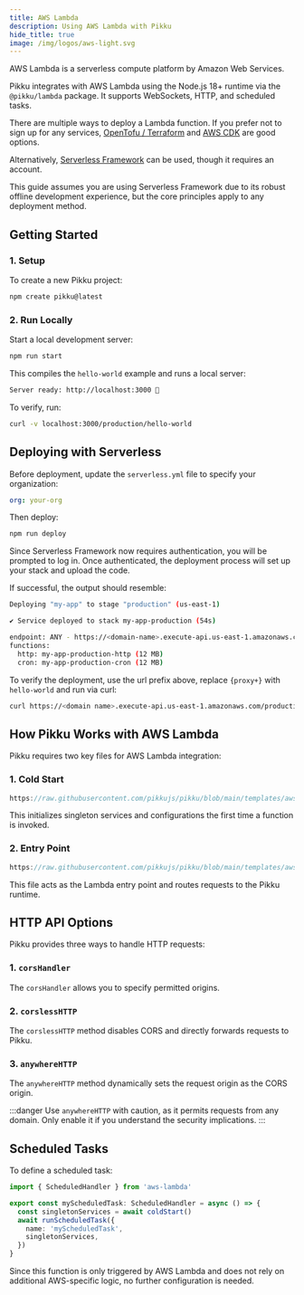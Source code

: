 ```yaml
---
title: AWS Lambda
description: Using AWS Lambda with Pikku
hide_title: true
image: /img/logos/aws-light.svg
---
```


<DocHeaderHero title={frontMatter.title} image={frontMatter.image} />

AWS Lambda is a serverless compute platform by Amazon Web Services.

Pikku integrates with AWS Lambda using the Node.js 18+ runtime via the `@pikku/lambda` package. It supports WebSockets, HTTP, and scheduled tasks.

There are multiple ways to deploy a Lambda function. If you prefer not to sign up for any services, [OpenTofu / Terraform](https://opentofu.org/) and [AWS CDK](https://docs.aws.amazon.com/serverless-application-model/latest/developerguide/serverless-cdk.html) are good options.

Alternatively, [Serverless Framework](https://www.serverless.com/) can be used, though it requires an account.

This guide assumes you are using Serverless Framework due to its robust offline development experience, but the core principles apply to any deployment method.

## Getting Started

### 1. Setup

To create a new Pikku project:

```bash npm2yarn
npm create pikku@latest
```

### 2. Run Locally

Start a local development server:

```bash npm2yarn
npm run start
```

This compiles the `hello-world` example and runs a local server:

```bash
Server ready: http://localhost:3000 🚀
```

To verify, run:

```bash
curl -v localhost:3000/production/hello-world
```

## Deploying with Serverless

Before deployment, update the `serverless.yml` file to specify your organization:

```yaml
org: your-org
```

Then deploy:

```bash npm2yarn
npm run deploy
```

Since Serverless Framework now requires authentication, you will be prompted to log in. Once authenticated, the deployment process will set up your stack and upload the code.

If successful, the output should resemble:

```bash
Deploying "my-app" to stage "production" (us-east-1)

✔ Service deployed to stack my-app-production (54s)

endpoint: ANY - https://<domain-name>.execute-api.us-east-1.amazonaws.com/production/{proxy+}
functions:
  http: my-app-production-http (12 MB)
  cron: my-app-production-cron (12 MB)
```

To verify the deployment, use the url prefix above, replace `{proxy+}` with `hello-world` and run via curl:

```bash
curl https://<domain name>.execute-api.us-east-1.amazonaws.com/production/hello-world
```

## How Pikku Works with AWS Lambda

Pikku requires two key files for AWS Lambda integration:

### 1. Cold Start

```typescript reference title="cold-start.ts"
https://raw.githubusercontent.com/pikkujs/pikku/blob/main/templates/aws-lambda/src/cold-start.ts
```

This initializes singleton services and configurations the first time a function is invoked.

### 2. Entry Point

```typescript reference title="main.ts"
https://raw.githubusercontent.com/pikkujs/pikku/blob/main/templates/aws-lambda/src/main.ts
```

This file acts as the Lambda entry point and routes requests to the Pikku runtime.

## HTTP API Options

Pikku provides three ways to handle HTTP requests:

### 1. `corsHandler`

The `corsHandler` allows you to specify permitted origins.

### 2. `corslessHTTP`

The `corslessHTTP` method disables CORS and directly forwards requests to Pikku.

### 3. `anywhereHTTP`

The `anywhereHTTP` method dynamically sets the request origin as the CORS origin.

:::danger
Use `anywhereHTTP` with caution, as it permits requests from any domain. Only enable it if you understand the security implications.
:::

## Scheduled Tasks

To define a scheduled task:

```typescript
import { ScheduledHandler } from 'aws-lambda'

export const myScheduledTask: ScheduledHandler = async () => {
  const singletonServices = await coldStart()
  await runScheduledTask({
    name: 'myScheduledTask',
    singletonServices,
  })
}
```

Since this function is only triggered by AWS Lambda and does not rely on additional AWS-specific logic, no further configuration is needed.
